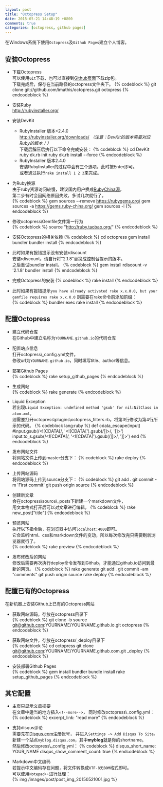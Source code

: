 ```yaml
---
layout: post
title: "Octopress Setup"
date: 2015-05-21 14:48:19 +0800
comments: true
categories: [octopress, github pages]
---
```

在Windows系统下使用`Octopress`及`Github Pages`建立个人博客。

<!--more-->

安装Octopress
---------------------------

* 下载Octopress  
	可以使用`Git`下载，也可以直接到[Github页面](https://github.com/imathis/octopress)下载zip包。  
	下载完成后，保存在当前路径的octopress文件夹下。
	{% codeblock %}
git clone git://github.com/imathis/octopress.git octopress
	{% endcodeblock %}

* 安装Ruby  
	http://rubyinstaller.org/

* 安装DevKit
	* RubyInstaller 版本<2.4.0  
		http://rubyinstaller.org/downloads/ *（注意：DevKit的版本需要对应Ruby的版本！）*  
		下载后解压后执行以下命令完成安装：
		{% codeblock %}
cd DevKit
ruby dk.rb init
ruby dk.rb install --force
		{% endcodeblock %}
	* RubyInstaller 版本2.4.0  
		安装RubyInstaller的过程中会有三个选项，此时按Enter即可。  
		或者通过执行```rake install 1 2 3```来完成。  

* 为Ruby换源  
	由于ruby资源访问较慢，建议国内用户换成[RubyChina源](https://gems.ruby-china.org/)。  
	第二步有时会因网络原因失败，多试几次就行了。  
	{% codeblock %}
gem sources --remove https://rubygems.org/
gem sources -a https://gems.ruby-china.org/
gem sources -l
	{% endcodeblock %}

* 修改octopress\\Gemfile文件第一行为  
	{% codeblock %}
source "http://ruby.taobao.org/"
	{% endcodeblock %}

* 安装Octopress的相关依赖
	{% codeblock %}
cd octopress
gem install bundler
bundler install
	{% endcodeblock %}

* 此时如果有报错提示没有安装rdiscount  
	安装rdiscount，请自行将"2.1.8"替换成控制台提示的版本。  
	之后重试bundler install。
	{% codeblock %}
gem install rdiscount -v '2.1.8'
bundler install
	{% endcodeblock %}

* 完成Octopress的安装
	{% codeblock %}
rake install
	{% endcodeblock %}

* 此时如果有报错提示```you have already activated rake x.x.0.0, but your gemfile requires rake x.x.0.0``` 
	则需要在rake命令前添加前缀：  
	{% codeblock %}
bundler exec rake install
	{% endcodeblock %}
  
配置Octopress
---------------------------
  
* 建立代码仓库  
	在Github中建立名称为```YOURNAME.github.io```的代码仓库

* 配置站点信息  
	打开octopress\\_config.yml文件，  
	修改url为```YOURNAME.github.io```，同时填写title、author等信息。

* 部署Github Pages  
	{% codeblock %}
rake setup_github_pages
	{% endcodeblock %}

* 生成网站  
	{% codeblock %}
rake generate
	{% endcodeblock %}

* Liquid Exception  
	若出现`Liquid Exception: undefined method 'gsub' for nil:NilClass in atom.xml`，  
	则需要打开octopress\plugins\octopress_filters.rb，将第3行修改为第4行所示的代码。
	{% codeblock lang:ruby %}
def cdata_escape(input)
  #input.gsub(/<!\[CDATA\[/, '&lt;![CDATA[').gsub(/\]\]>/, ']]&gt;')
  input.to_s.gsub(/<!\[CDATA\[/, '&lt;![CDATA[').gsub(/\]\]>/, ']]&gt;')
end
{% endcodeblock %}

* 发布网站文件  
	将网站文件上传到master分支下：
	{% codeblock %}
rake deploy
	{% endcodeblock %}

* 上传网站源码  
	将网站源码上传到source分支下：
	{% codeblock %}
git add .
git commit -m 'First commit'
git push origin source
	{% endcodeblock %}

* 创建新文章  
	会在octopress\\source\\_posts下新建一个markdown文件，  
	用文本格式打开后可以对文章进行编辑。
	{% codeblock %}
rake new_post["title"]
	{% endcodeblock %}

* 预览网站  
	执行以下指令后，在浏览器中访问```localhost:4000```即可。  
	它会监听html、css和markdown文件的变动，所以每次修改完只需要刷新浏览器就行了。  
	{% codeblock %}
rake preview
	{% endcodeblock %}

* 发布修改后的网站  
	修改后需要再次执行deploy命令发布到Github，才能通过github.io访问到最新的网页。
	{% codeblock %}
rake generate
git add .
git commit -am "comments"
git push origin source
rake deploy
	{% endcodeblock %}

配置已有的Octopress
-------------------------------
在新机器上安装Github上已有的Octopress网站

* 获取网站源码，存放在octopress目录下  
	{% codeblock %}
git clone -b source git@github.com:YOURNAME/YOURNAME.github.io.git octopress
	{% endcodeblock %}

* 获取网站文件，存放在octopress/\_deploy目录下  
	{% codeblock %}
cd octopress
git clone git@github.com:YOURNAME/YOURNAME.github.com.git _deploy
	{% endcodeblock %}

* 安装部署Github Pages  
	{% codeblock %}
gem install bundler
bundle install
rake setup_github_pages
	{% endcodeblock %}

其它配置
-------------------------------
* 主页只显示文章摘要  
	在文章中适当的地方插入`<!--more-->`，
	同时修改octopress\\_config.yml：
	{% codeblock %}
excerpt_link: "read more"
	{% endcodeblock %}

* 支持disqus评论  
	需要先在[Disqus.com](http://www.disqus.com)注册帐号，
	并进入`Settings -> Add Disqus To Site`。  
	新建一个站点`myblog.disqus.com`，其中**myblog**就是你的shortname。  
	然后修改octopress\\_config.yml：
	{% codeblock %}
disqus_short_name: YOUR_NAME
disqus_show_comment_count: true
	{% endcodeblock %}

* Markdown中文编码  
	若提示中文编码存在问题，将文件转换成`UTF-8无BOM`格式即可。  
	可以使用`Notepad++`进行处理：  
	{% img /images/post/post_img_20150521001.jpg %}
